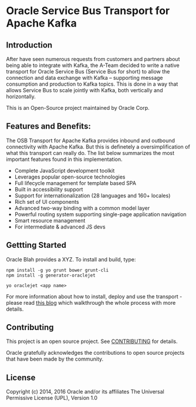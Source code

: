 # Oracle Service Bus Transport for Apache Kafka

## Introduction
After have seen numerous requests from customers and partners about being able to integrate with Kafka, the A-Team decided to write a native transport for Oracle Service Bus (Service Bus for short) to allow the connection and data exchange with Kafka – supporting message consumption and production to Kafka topics. This is done in a way that allows Service Bus to scale jointly with Kafka, both vertically and horizontally.

This is an Open-Source project maintained by Oracle Corp.

## Features and Benefits:
The OSB Transport for Apache Kafka provides inbound and outbound connectivity with Apache Kafka. But this is definetely a oversimplification of what this transport can really do. The list below summarizes the most important features found in this implementation.

* Complete JavaScript development toolkit 
* Leverages popular open-source technologies
* Full lifecycle management for template based SPA
* Built in accessibility support
* Support for internationalization (28 languages and 160+ locales)
* Rich set of UI components
* Advanced two-way binding with a common model layer
* Powerful routing system supporting single-page application navigation
* Smart resource management
* For intermediate & advanced JS devs

## Gettting Started
Oracle Blah provides a XYZ. To install and build, type:

```
npm install -g yo grunt bower grunt-cli
npm install -g generator-oraclejet

yo oraclejet <app name>
```
For more information about how to install, deploy and use the transport - please read [this blog](http://www.ateam-oracle.com/osb-transport-for-apache-kafka-part-1/) which walkthrough the whole process with more details.

## Contributing
This project is an open source project. See [CONTRIBUTING](./CONTRIBUTING.md) for details.

Oracle gratefully acknowledges the contributions to open source projects that have been made by the community.

## License
Copyright (c) 2014, 2016 Oracle and/or its affiliates
The Universal Permissive License (UPL), Version 1.0
